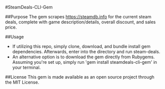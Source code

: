 #SteamDeals-CLI-Gem

##Purpose
The gem scrapes https://steamdb.info for the current steam deals, complete with game description/details, overall discount, and sales price.

##Usage
- If utilizing this repo, simply clone, download, and bundle install gem dependencies. Afterwards, enter into the directory and run steam-deals.
- An alternative option is to download the gem directly from Rubygems. Assuming you're set up, simply run 'gem install steamdeals-cli-gem' in your terminal.

##License
This gem is made available as an open source project through the MIT License.

